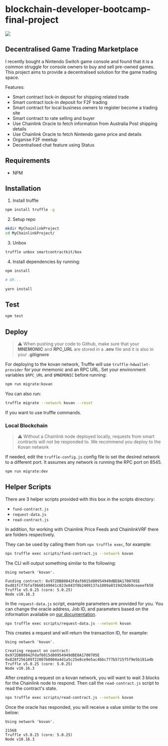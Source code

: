 # blockchain-developer-bootcamp-final-project

![](https://media.giphy.com/media/TL0oXBlykdF7ekXI9w/giphy.gif)

## Decentralised Game Trading Marketplace

I recently bought a Nintendo Switch game console and found that it is a common
struggle for console owners to buy and sell pre-owned games. This project aims
to provide a decentralised solution for the game trading space.

Features:

- Smart contract lock-in deposit for shipping related trade
- Smart contract lock-in deposit for F2F trading
- Smart contract for local business owners to register become a trading site
- Smart contract to rate selling and buyer
- Use Chainlink Oracle to fetch information from Australia Post shipping details
- Use Chainlink Oracle to fetch Nintendo game price and details
- Organise F2F meetup
- Decentralised chat feature using Status

## Requirements

- NPM

## Installation

1. Install truffle

```bash
npm install truffle -g
```

2. Setup repo

```bash
mkdir MyChainlinkProject
cd MyChainlinkProject/
```

3. Unbox

```bash
truffle unbox smartcontractkit/box
```

4. Install dependencies by running:

```bash
npm install

# OR...

yarn install
```

## Test

```bash
npm test
```

## Deploy

> :warning: When pushing your code to Github, make sure that your **MNEMONIC**
> and **RPC_URL** are stored in a **.env** file and it is also in your
> **.gitignore**

For deploying to the kovan network, Truffle will use `truffle-hdwallet-provider`
for your mnemonic and an RPC URL. Set your environment variables `$RPC_URL` and
`$MNEMONIC` before running:

```bash
npm run migrate:kovan
```

You can also run:

```bash
truffle migrate --network kovan --reset
```

If you want to use truffle commands.

### Local Blockchain

> :warning: Without a Chainlink node deployed locally, requests from smart
> contracts will not be responded to. We recommend you deploy to the Kovan
> network

If needed, edit the `truffle-config.js` config file to set the desired network
to a different port. It assumes any network is running the RPC port on 8545.

```bash
npm run migrate:dev
```

## Helper Scripts

There are 3 helper scripts provided with this box in the scripts directory:

- `fund-contract.js`
- `request-data.js`
- `read-contract.js`

In addition, for working with Chainlink Price Feeds and ChainlinkVRF there are
folders respectively.

They can be used by calling them from `npx truffle exec`, for example:

```bash
npx truffle exec scripts/fund-contract.js --network kovan
```

The CLI will output something similar to the following:

```
Using network 'kovan'.

Funding contract: 0x972DB80842Fdaf6015d80954949dBE0A1700705E
0xd81fcf7bfaf8660149041c823e843f0b2409137a1809a0319d26db9ceaeef650
Truffle v5.0.25 (core: 5.0.25)
Node v10.16.3
```

In the `request-data.js` script, example parameters are provided for you. You
can change the oracle address, Job ID, and parameters based on the information
available on
[our documentation](https://docs.chain.link/docs/decentralized-oracles-ethereum-mainnet/#testnets).

```bash
npx truffle exec scripts/request-data.js --network kovan
```

This creates a request and will return the transaction ID, for example:

```
Using network 'kovan'.

Creating request on contract: 0x972DB80842Fdaf6015d80954949dBE0A1700705E
0x828f256109f22087b0804a4d1a5c25e8ce9e5ac4bbc777b5715f5f9e5b181a4b
Truffle v5.0.25 (core: 5.0.25)
Node v10.16.3
```

After creating a request on a kovan network, you will want to wait 3 blocks for
the Chainlink node to respond. Then call the `read-contract.js` script to read
the contract's state.

```bash
npx truffle exec scripts/read-contract.js --network kovan
```

Once the oracle has responded, you will receive a value similar to the one
below:

```
Using network 'kovan'.

21568
Truffle v5.0.25 (core: 5.0.25)
Node v10.16.3
```
